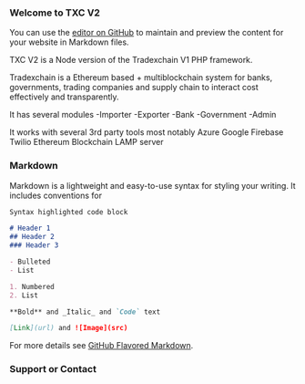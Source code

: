 ### Welcome to TXC V2

You can use the [editor on GitHub](https://github.com/myglobalidentity/tradexchain/edit/master/index.md) to maintain and preview the content for your website in Markdown files.

TXC V2 is a Node version of the Tradexchain V1 PHP framework.

Tradexchain is a Ethereum based + multiblockchain system for banks, governments, trading companies and supply chain to interact cost effectively and transparently.

It has several modules -Importer -Exporter -Bank -Government -Admin

It works with several 3rd party tools most notably Azure Google Firebase Twilio Ethereum Blockchain LAMP server

### Markdown

Markdown is a lightweight and easy-to-use syntax for styling your writing. It includes conventions for

```markdown
Syntax highlighted code block

# Header 1
## Header 2
### Header 3

- Bulleted
- List

1. Numbered
2. List

**Bold** and _Italic_ and `Code` text

[Link](url) and ![Image](src)
```

For more details see [GitHub Flavored Markdown](https://guides.github.com/features/mastering-markdown/).



### Support or Contact

